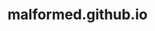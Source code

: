 # malformed.github.io
<html>
  <head>
    <title>
      este é o título
  </head>
</html>
testing malformed html
